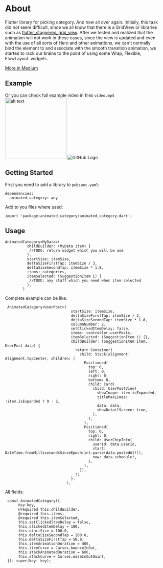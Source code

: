 # About
Flutter library for picking category. And now all over again. Initially, this task did not seem difficult, since we all know that there is a GridView or libraries such as [flutter_staggered_grid_view](https://pub.dartlang.org/packages/flutter_staggered_grid_view). After we tested and realized that the animation will not work in these cases, since the view is updated and even with the use of all sorts of Hero and other animations, we can't normally bind the element to and associate with the smooth transition animation, we started to rack our brains to the point of using some Wrap, Flexible, FlowLayout..widgets.

[More in Medium](https://followthemoney1.medium.com/how-to-make-a-complex-category-picker-animation-on-flutter-a3d01ea1961b)

## Example
Or you can check full example video in files ```video.mp4```
<img src="https://github.com/followthemoney1/animated_category/blob/master/gif.gif" alt="alt text" width="200"/>
![GitHub Logo](https://github.com/followthemoney1/animated_category/blob/master/gif.gif?raw=true)

## Getting Started

First you need to add a library to `pubspec.yaml`:
```
dependencies:
  animated_category: any
```

Add to you files where used:
```
import 'package:animated_category/animated_category.dart';
```


## Usage

```
AnimatedCategory<MyData>(
          childBuilder: (MyData item) {
           //TODO: return widget which you will be use
          },
          startSize: itemSize,
          deltaSizeFirstTap: itemSize / 3,
          deltaSizeSecondTap: itemSize * 1.8,
          items: categories,
          itemSelected: (SuggestionItem i) {
           //TOOD: any staff which you need when item selected
          },
        )
```
Complete example can be like:
```
 AnimatedCategory<UserPost>(
                              startSize: itemSize,
                              deltaSizeFirstTap: itemSize / 2,
                              deltaSizeSecondTap: itemSize * 1.8,
                              columnNumber: 2,
                              setClickedItemDelay: false,
                              items: controller.userPosts,
                              itemSelected: (SuggestionItem i) {},
                              childBuilder: (SuggestionItem item, UserPost data) {
                                return Container(
                                  child: Stack(alignment: Alignment.topCenter, children: [
                                    Positioned(
                                      top: 0,
                                      left: 0,
                                      right: 0,
                                      bottom: 0,
                                      child: Card(
                                        child: UserPostView(
                                          showImage: item.isExpanded,
                                          titleMaxLines: !item.isExpanded ? 9 : 2,
                                          data: data,
                                          showDetailScreen: true,
                                        ),
                                      ),
                                    ),
                                    Positioned(
                                      top: 0,
                                      right: 0,
                                      child: UserChipInfo(
                                        userId: data.userId,
                                        start: DateTime.fromMillisecondsSinceEpoch(int.parse(data.postedAt!)),
                                        now: data.schedule!,
                                      ),
                                    ),
                                  ]),
                                );
                              },
                            ),
```



All fields:
```
 const AnimatedCategory({
      Key key,
      @required this.childBuilder,
      @required this.items,
      @required this.itemSelected,
      this.setClickedItemDelay = false,
      this.clickedItemDelay = 100,
      this.startSize = 100.0,
      this.deltaSizeSecondTap = 200.0,
      this.deltaSizeFirstTap = 50.0,
      this.itemAnimationDuration = 400,
      this.itemCurve = Curves.bounceInOut,
      this.stackAnimatedDuration = 600,
      this.stackCurve = Curves.easeInOutQuint,
 }): super(key: key);
```
